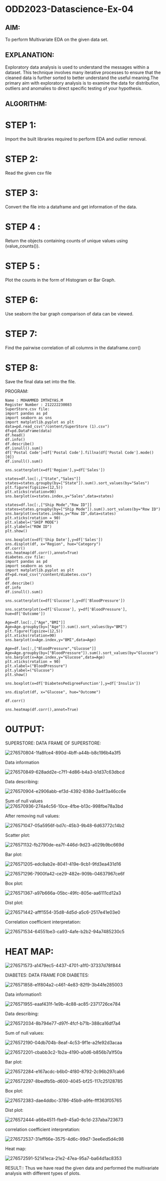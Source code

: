 # ODD2023-Datascience-Ex-04
## AIM:
To perform Multivariate EDA on the given data set.

## EXPLANATION:
Exploratory data analysis is used to understand the messages within a dataset. This technique involves many iterative processes to ensure that the cleaned data is further sorted to better understand the useful meaning.The primary aim with exploratory analysis is to examine the data for distribution, outliers and anomalies to direct specific testing of your hypothesis.

## ALGORITHM:
# STEP 1:
Import the built libraries required to perform EDA and outlier removal.

# STEP 2:
Read the given csv file

# STEP 3:
Convert the file into a dataframe and get information of the data.

# STEP 4 :
Return the objects containing counts of unique values using (value_counts()).

# STEP 5 :
Plot the counts in the form of Histogram or Bar Graph.

# STEP 6:
Use seaborn the bar graph comparison of data can be viewed.

# STEP 7:
Find the pairwise correlation of all columns in the dataframe.corr()

# STEP 8:
Save the final data set into the file.

PROGRAM:
```
Name : MOHAMMED IMTHIYAS.M
Register Number : 212222230083
SuperStore.csv file:
import pandas as pd
import seaborn as sns
import matplotlib.pyplot as plt
data=pd.read_csv("/content/SuperStore (1).csv")
df=pd.DataFrame(data)
df.head()
df.info()
df.describe()
df.isnull().sum()
df['Postal Code']=df['Postal Code'].fillna(df['Postal Code'].mode()[0])
df.isnull().sum()

sns.scatterplot(x=df['Region'],y=df['Sales'])

states=df.loc[:,["State","Sales"]]
states=states.groupby(by=["State"]).sum().sort_values(by="Sales")
plt.figure(figsize=(12,5))
plt.xticks(rotation=90)
sns.barplot(x=states.index,y="Sales",data=states)

states=df.loc[:,["Ship Mode","Row ID"]]
states=states.groupby(by=["Ship Mode"]).sum().sort_values(by="Row ID")
sns.barplot(x=states.index,y="Row ID",data=states)
plt.xticks(rotation = 90)
plt.xlabel=("SHIP MODE")
plt.ylabel=("ROW ID")
plt.show()

sns.boxplot(x=df['Ship Date'],y=df['Sales'])
sns.displot(df, x="Region", hue="Category")
df.corr()
sns.heatmap(df.corr(),annot=True)
diabetes.csv file:
import pandas as pd
import seaborn as sns
import matplotlib.pyplot as plt
df=pd.read_csv("/content/diabetes.csv")
df
df.describe()
df.info
df.isnull().sum()

sns.scatterplot(x=df['Glucose'],y=df['BloodPressure'])

sns.scatterplot(x=df['Glucose'], y=df['BloodPressure'], hue=df['Outcome'])

Age=df.loc[:,["Age","BMI"]]
Age=Age.groupby(by=["Age"]).sum().sort_values(by="BMI")
plt.figure(figsize=(12,5))
plt.xticks(rotation=90)
sns.barplot(x=Age.index,y="BMI",data=Age)

Age=df.loc[:,["BloodPressure","Glucose"]]
Age=Age.groupby(by=["BloodPressure"]).sum().sort_values(by="Glucose")
sns.barplot(x=Age.index,y="Glucose",data=Age)
plt.xticks(rotation = 90)
plt.xlabel=("BloodPressure")
plt.ylabel=("Glucose")
plt.show()

sns.boxplot(x=df['DiabetesPedigreeFunction'],y=df['Insulin'])

sns.displot(df, x="Glucose", hue="Outcome")

df.corr()

sns.heatmap(df.corr(),annot=True)
```
# OUTPUT:
SUPERSTORE:
DATA FRAME OF SUPERSTORE:

![276570804-1fa8fce4-890d-4bff-a44b-b8c196b4a3f5](https://github.com/imthiyas19/ODD2023-Datascience-Ex-04/assets/120353416/aa195043-9e21-446b-bf71-6881f6668fe7)

Data information

![276570849-628add2e-c7f1-4d86-b4a3-b1d37c63dbcd](https://github.com/imthiyas19/ODD2023-Datascience-Ex-04/assets/120353416/29511d50-8d7d-4bcc-b829-449fc8140e22)






Data describing:


![276570904-e2906abb-ef3d-4392-838d-3a4f3a46cc6e](https://github.com/imthiyas19/ODD2023-Datascience-Ex-04/assets/120353416/d3cea0a6-43b9-4b8a-8a57-f09524327ca5)



Sum of null values
![276570936-274a4c56-10ce-4fbe-b13c-998fbe78a3bd](https://github.com/imthiyas19/ODD2023-Datascience-Ex-04/assets/120353416/e8a78d81-d2f2-4c20-aeac-a4274dd7e661)





After removing null values:



![276571047-05a5956f-bd7c-45b3-9b48-6d63772c14b2](https://github.com/imthiyas19/ODD2023-Datascience-Ex-04/assets/120353416/8d74888f-f5bb-4cdb-912d-f235e9f410eb)

Scatter plot:

![276571132-fb2790de-ea7f-446d-9d23-a029b9bc669d](https://github.com/imthiyas19/ODD2023-Datascience-Ex-04/assets/120353416/922baf73-a739-49c2-ad42-383205d9d789)






Bar plot: 

![276571205-edc8ab2e-8041-419e-9cb1-9fd3ea431d16](https://github.com/imthiyas19/ODD2023-Datascience-Ex-04/assets/120353416/0754f3a5-6b90-49e2-90e4-0295a4deb77d)




![276571296-7900fa42-ce29-482e-909b-04637967ce6f](https://github.com/imthiyas19/ODD2023-Datascience-Ex-04/assets/120353416/0002bb0a-9445-4e23-b658-de1e553a0839)





Box plot:


![276571367-a97b666a-05bc-49fc-805e-aa6111cd12a3](https://github.com/imthiyas19/ODD2023-Datascience-Ex-04/assets/120353416/dcaf92e6-e178-47d0-9e7c-dfecbe135948)



Dist plot:



![276571442-afff1554-35d8-4d5d-a5c6-2517e41e03e0](https://github.com/imthiyas19/ODD2023-Datascience-Ex-04/assets/120353416/eb821c5e-82cc-40f9-b3c9-ef338719a288)









Correlation coefficient interpretation:



![276571534-64551be3-ca93-4afe-b2b2-94a7485230c5](https://github.com/imthiyas19/ODD2023-Datascience-Ex-04/assets/120353416/5b051494-2d28-4800-bf33-6359ee96e7cf)

# HEAT MAP:

![276571573-a1479ec5-4437-4701-a1f0-37337d78f844](https://github.com/imthiyas19/ODD2023-Datascience-Ex-04/assets/120353416/21b189f5-dc9b-4adf-8a76-ced764dbcdc9)




DIABETES:
DATA FRAME FOR DIABETES:

![276571858-e1f804a2-c461-4e83-82f9-3b44fe285003](https://github.com/imthiyas19/ODD2023-Datascience-Ex-04/assets/120353416/83b0eef5-6926-4d1a-bdc8-32ab55011784)




Data information1:



![276571955-eaaf431f-1e9b-4c88-ac85-2371726ce784](https://github.com/imthiyas19/ODD2023-Datascience-Ex-04/assets/120353416/8038088f-2cd7-4aff-a646-56c47fb3a248)




Data describing:

![276572034-8b794e77-d97f-4fcf-b71b-388ca16df7a4](https://github.com/imthiyas19/ODD2023-Datascience-Ex-04/assets/120353416/7f1e0f52-fab9-43e8-9bb1-0355c797a601)





Sum of null values:


![276572190-04db704b-8eaf-4c53-9f1e-a2fe92d3acaa](https://github.com/imthiyas19/ODD2023-Datascience-Ex-04/assets/120353416/cb1020a9-01da-471e-9173-c439f705765c)




![276572201-cbabb3c2-1b2a-4190-a0d6-b856b7a1f50a](https://github.com/imthiyas19/ODD2023-Datascience-Ex-04/assets/120353416/e17e0946-b93f-4f67-ba43-625989c5e840)






Bar plot:


![276572284-e167acdc-b6b0-4f80-8792-2c96b297cab6](https://github.com/imthiyas19/ODD2023-Datascience-Ex-04/assets/120353416/7ecf1bfd-4b04-4eb7-8f1f-bbb42784e104)

![276572297-8bedfb5b-d600-4045-bf25-117c25128785](https://github.com/imthiyas19/ODD2023-Datascience-Ex-04/assets/120353416/08b087e6-a878-405f-8476-4d7cdf38fd86)




Box plot:




![276572383-dae4ddbc-3786-45b9-a9fe-fff363f05765](https://github.com/imthiyas19/ODD2023-Datascience-Ex-04/assets/120353416/175dcb14-e5fa-409d-8e21-d8a1f344b66d)



Dist plot:

![276572444-a66e4511-fbe9-45a0-8c1d-237aba723673](https://github.com/imthiyas19/ODD2023-Datascience-Ex-04/assets/120353416/60277e2f-d0a0-40df-98e4-9b493593ea6a)






correlation coefficient interpretation:


![276572537-31eff66e-3575-4d6c-99d7-3ee6ed5d4c98](https://github.com/imthiyas19/ODD2023-Datascience-Ex-04/assets/120353416/0130c04d-8b5e-4803-92db-7e15e4ca2edf)


Heat map:





![276572591-52141eca-21e2-47ea-95a7-ba64d1ac8353](https://github.com/imthiyas19/ODD2023-Datascience-Ex-04/assets/120353416/529a4ece-060b-449c-b8ef-f24e201cdaae)

RESULT::
Thus we have read the given data and performed the multivariate analysis with different types of plots.
